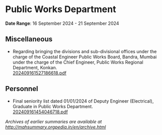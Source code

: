 # Public Works Department

**Date Range**: 16 September 2024 - 21 September 2024


## Miscellaneous
- Regarding bringing the divisions and sub-divisional offices under the charge of the Coastal Engineer Public Works Board, Bandra, Mumbai under the charge of the Chief Engineer, Public Works Regional Department, Konkan.\
  [202409161527186618.pdf](https://gr.maharashtra.gov.in/Site/Upload/Government%20Resolutions/English/202409161527186618.pdf)

## Personnel
- Final seniority list dated 01/01/2024 of Deputy Engineer (Electrical), Graduate in Public Works Department.\
  [202409161454046718.pdf](https://gr.maharashtra.gov.in/Site/Upload/Government%20Resolutions/English/202409161454046718.pdf)


*Archives of earlier summaries are available at http://mahsummary.orgpedia.in/en/archive.html*